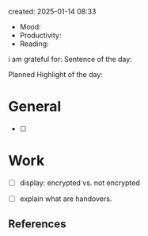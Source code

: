 

created: 2025-01-14 08:33

- Mood:
- Productivity:
- Reading:

i am grateful for:
Sentence of the day:

Planned Highlight of the day:

# General

- [ ] 


# Work

- [ ] display: encrypted vs. not encrypted
- [ ] explain what are handovers. 







## References
